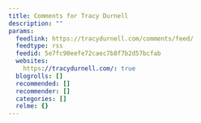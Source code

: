 ```yaml
---
title: Comments for Tracy Durnell
description: ""
params:
  feedlink: https://tracydurnell.com/comments/feed/
  feedtype: rss
  feedid: 5e7fc90eefe72caec7b8f7b2d57bcfab
  websites:
    https://tracydurnell.com/: true
  blogrolls: []
  recommended: []
  recommender: []
  categories: []
  relme: {}
---
```


